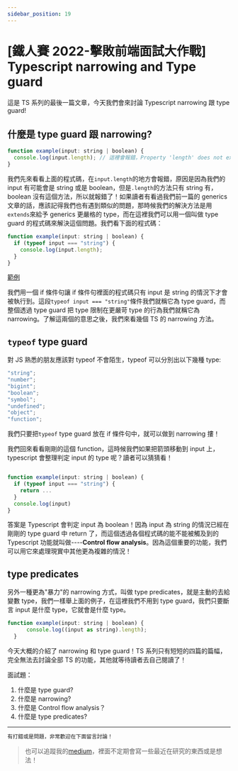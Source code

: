 ```yaml
---
sidebar_position: 19
---
```


# [鐵人賽 2022-擊敗前端面試大作戰] Typescript narrowing and Type guard

這是 TS 系列的最後一篇文章，今天我們會來討論 Typescript narrowing 跟 type guard!

## 什麼是 type guard 跟 narrowing?

```js
function example(input: string | boolean) {
  console.log(input.length); // 這裡會報錯，Property 'length' does not exist on type 'string | boolean'.
}
```

我們先來看看上面的程式碼，在`input.length`的地方會報錯，原因是因為我們的 input 有可能會是 string 或是 boolean，但是`.length`的方法只有 string 有，boolean 沒有這個方法，所以就報錯了！如果讀者有看過我們前一篇的 generics 文章的話，應該記得我們也有遇到類似的問題，那時候我們的解決方法是用`extends`來給予 generics 更嚴格的 type，而在這裡我們可以用一個叫做 type guard 的程式碼來解決這個問題。我們看下面的程式碼：

```js
function example(input: string | boolean) {
  if (typeof input === "string") {
    console.log(input.length);
  }
}
```

[範例](https://codesandbox.io/s/determined-leftpad-yhn1in)

我們用一個 if 條件句讓 if 條件句裡面的程式碼只有 input 是 string 的情況下才會被執行到。這段`typeof input === "string"`條件我們就稱它為 type guard，而整個透過 type guard 把 type 限制在更嚴苛 type 的行為我們就稱它為 narrowing。了解這兩個的意思之後，我們來看幾個 TS 的 narrowing 方法。

## `typeof` type guard

對 JS 熟悉的朋友應該對 typeof 不會陌生，typeof 可以分別出以下幾種 type:

```js
"string";
"number";
"bigint";
"boolean";
"symbol";
"undefined";
"object";
"function";
```

我們只要把`typeof` type guard 放在 if 條件句中，就可以做到 narrowing 摟！

我們回來看看剛剛的這個 function，這時候我們如果把箭頭移動到 input 上，typescript 會整理判定 input 的 type 呢？讀者可以猜猜看！

```js

function example(input: string | boolean) {
  if (typeof input === "string") {
    return ...
  }
  console.log(input)
}
```

答案是 Typescript 會判定 input 為 boolean！因為 input 為 string 的情況已經在剛剛的 type guard 中 return 了，而這個透過各個程式碼的能不能被觸及到的 Typescript 功能就叫做----**Control flow analysis**。因為這個重要的功能，我們可以用它來處理現實中其他更為複雜的情況！

## type predicates

另外一種更為"暴力"的 narrowing 方式，叫做 type predicates，就是主動的去給變數 type，我們一樣舉上面的例子，在這裡我們不用到 type guard，我們只要斷言 input 是什麼 type，它就會是什麼 type。

```js
function example(input: string | boolean) {
      console.log((input as string).length);
  }
```

今天大概的介紹了 narrowing 和 type guard！TS 系列只有短短的四篇的篇幅，完全無法去討論全部 TS 的功能，其他就等待讀者去自己閱讀了！

面試題：

1. 什麼是 type guard?
2. 什麼是 narrowing?
3. 什麼是 Control flow analysis？
4. 什麼是 type predicates?

---

```js
有打錯或是問題，非常歡迎在下面留言討論！
```

> 也可以追蹤我的[medium](https://medium.com/@bywater529)，裡面不定期會寫一些最近在研究的東西或是想法！
